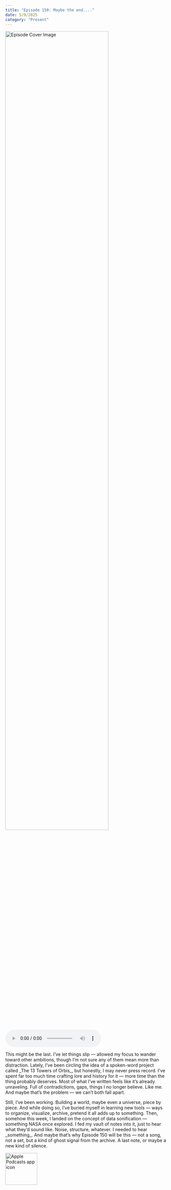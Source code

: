 ```yaml
---
title: "Episode 150: Maybe the end...."
date: 5/9/2025
category: "Present"
---
```

<img src="https://artwork.captivate.fm/e34c8dfd-b486-4d27-9926-a02d7ada883a/sjUeMVUWdX0H6logidRFQrH2.jpg" alt="Episode Cover Image" width=80%/>
<audio controls>
  <source src="https://episodes.captivate.fm/episode/1133af90-59bd-47fb-a067-8c21674e138a.mp3" type="audio/mpeg">
  Your browser does not support the audio element.
</audio>

<p>This might be the last. I’ve let things slip — allowed my focus to wander toward other ambitions, though I’m not sure any of them mean more than distraction. Lately, I’ve been circling the idea of a spoken-word project called _The 13 Towers of Orbis_, but honestly, I may never press record. I’ve spent far too much time crafting lore and history for it — more time than the thing probably deserves. Most of what I’ve written feels like it’s already unraveling. Full of contradictions, gaps, things I no longer believe. Like me. And maybe that’s the problem — we can’t both fall apart.</p><p>Still, I’ve been working. Building a world, maybe even a universe, piece by piece. And while doing so, I’ve buried myself in learning new tools — ways to organize, visualize, archive, pretend it all adds up to something. Then, somehow this week, I landed on the concept of data sonification — something NASA once explored. I fed my vault of notes into it, just to hear what they’d sound like. Noise, structure, whatever. I needed to hear _something_. And maybe that’s why Episode 150 will be this — not a song, not a set, but a kind of ghost signal from the archive. A last note, or maybe a new kind of silence.</p>

<a href="https://podcasts.apple.com/us/podcast/living-room-music/id1608791560?tscg=30200&itsct=podcast_box_appicon&ls=1&mttnsubad=1608791560" style="display: inline-block;"><img src="https://toolbox.marketingtools.apple.com/api/v2/badges/app-icon-podcasts/standard/en-us" alt="Apple Podcasts app icon" style="width: 100px; height: 100px; vertical-align: middle; object-fit: contain;" /></a>
    
